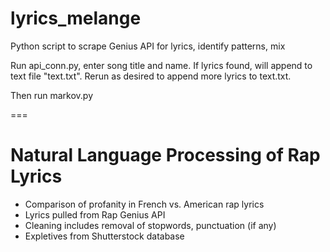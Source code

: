 # lyrics_melange
Python script to scrape Genius API for lyrics, identify patterns, mix

Run api_conn.py, enter song title and name.  If lyrics found, will append to text file "text.txt".  Rerun as desired to append more lyrics to text.txt.

Then run markov.py

===

# Natural Language Processing of Rap Lyrics

- Comparison of profanity in French vs. American rap lyrics
- Lyrics pulled from Rap Genius API
- Cleaning includes removal of stopwords, punctuation (if any)
- Expletives from Shutterstock database
